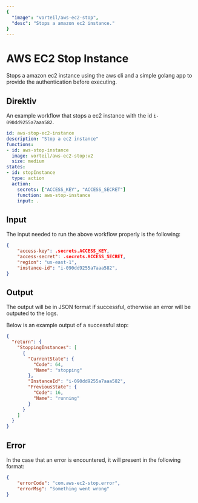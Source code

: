 ```yaml
---
{
  "image": "vorteil/aws-ec2-stop",
  "desc": "Stops a amazon ec2 instance."
}
---
```


# AWS EC2 Stop Instance

Stops a amazon ec2 instance using the aws cli and a simple golang app to provide the authentication before executing.

## Direktiv

An example workflow that stops a ec2 instance with the id `i-090dd9255a7aaa582`.

```yaml
id: aws-stop-ec2-instance
description: "Stop a ec2 instance"
functions:
- id: aws-stop-instance
  image: vorteil/aws-ec2-stop:v2
  size: medium
states:
- id: stopInstance
  type: action
  action:
    secrets: ["ACCESS_KEY", "ACCESS_SECRET"]
    function: aws-stop-instance
    input: .
```

## Input

The input needed to run the above workflow properly is the following:

```json
{
    "access-key": .secrets.ACCESS_KEY,
    "access-secret": .secrets.ACCESS_SECRET,
    "region": "us-east-1",
    "instance-id": "i-090dd9255a7aaa582",
}
```

## Output

The output will be in JSON format if successful, otherwise an error will be outputed to the logs.

Below is an example output of a successful stop:
```json
{
  "return": {
    "StoppingInstances": [
      {
        "CurrentState": {
          "Code": 64,
          "Name": "stopping"
        },
        "InstanceId": "i-090dd9255a7aaa582",
        "PreviousState": {
          "Code": 16,
          "Name": "running"
        }
      }
    ]
  }
}
```

## Error

In the case that an error is encountered, it will present in the following format:

```json
{
    "errorCode": "com.aws-ec2-stop.error",
    "errorMsg": "Something went wrong"
}
```
